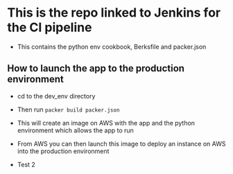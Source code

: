# This is the repo linked to Jenkins for the CI pipeline
- This contains the python env cookbook, Berksfile and packer.json

## How to launch the app to the production environment
- cd to the dev_env directory
- Then run `packer build packer.json`
- This will create an image on AWS with the app and the python environment which allows the app to run
- From AWS you can then launch this image to deploy an instance on AWS into the production environment

- Test 2
